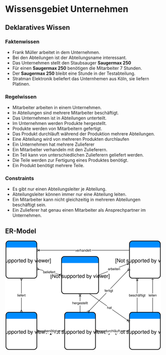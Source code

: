 Wissensgebiet Unternehmen
=========================

Deklaratives Wissen
------------------
### Faktenwissen

* Frank Müller arbeitet in dem Unternehmen.
* Bei den Abteilungen ist der Abteilungsname interessant.
* Das Unternehmen stellt den Staubsauger __Saugermax 250__
* Für einen __Saugermax 250__ benötigen die Mitarbeiter 7 Stunden.
* Der __Saugermax 250__ bleibt eine Stunde in der Testabteilung.
* Stratman Elektronik beliefert das Unternhemen aus Köln, sie liefern Platinen.

### Regelwissen

* Mitarbeiter arbeiten in einem Unternehmen.
* In Abteilungen sind mehrere Mitarbeiter beschäftigt.
* Das Unternehmen ist in Abteilungen unterteilt.
* Im Unternehmen werden Produkte hergestellt.
* Produkte werden von Mitarbeitern gefertigt.
* Das Produkt durchläuft während der Produktion mehrere Abteilungen.
* Eine Abteilung wird von mehreren Produkten durchlaufen
* Ein Unternehmen hat mehrere Zulieferer
* Ein Mitarbeiter verhandeln mit den Zulieferern.
* Ein Teil kann von unterschiedlichen Zulieferern geliefert werden.
* Die Teile werden zur Fertigung eines Produktes benötigt.
* Ein Produkt benötigt mehrere Teile.

### Constraints

* Es gibt nur einen Abteilungsleiter je Abteilung.
* Abteilungsleiter können immer nur eine Abteilung leiten.
* Ein Mitarbeiter kann nicht gleichzeitig in mehreren Abteilungen beschäftigt sein.
* Ein Zulieferer hat genau einen Mitarbeiter als Ansprechpartner im Unternehmen.



ER-Model
--------
![ER Modell Unternehmen](Unternehmen.svg)
